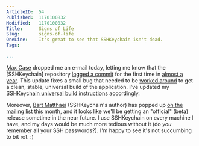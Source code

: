 ```yaml
---
ArticleID:  54
Published:  1170100832
Modified:   1170100832
Title:      Signs of Life
Slug:       signs-of-life
OneLine:    It's great to see that SSHKeychain isn't dead.
Tags:       

...
```

[Max Case][] dropped me an e-mail today, letting me know that the [SSHKeychain] repository [logged a commit][r96] for the first time in [almost a year][r95].  This update fixes a small bug that needed to be [worked around][workaround] to get a clean, stable, universal build of the application.  I've updated my [SSHKeychain universal build instructions][build] accordingly.

Moreover, [Bart Matthaei][] (SSHKeychain's author) has popped up [on the mailing list][mail] this month, and it looks like we'll be getting an "official" (beta) release sometime in the near future.  I use SSHKeychain on every machine I have, and my days would be much more tedious without it (do _you_ remember all your SSH passwords?).  I'm happy to see it's not succumbing to bit rot.  :)

[max case]: http://www.maxcase.info/
[r96]: http://trac.sshkeychain.org/cgi-bin/trac.cgi/changeset/96
[r95]: http://trac.sshkeychain.org/cgi-bin/trac.cgi/changeset/95
[workaround]: http://leuksman.com/log/2006/12/24/sshkeychain/
[build]: http://mikewest.org/archive/building-sshkeychain-as-an-intel-binary/ "Building SSHKeychain as an Intel Binary"
[bart matthaei]: http://www.ambrero.nl/about/
[mail]: http://www.sshkeychain.org/pipermail/developers/2007-January/